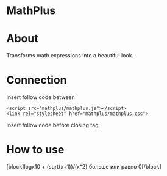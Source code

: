 # MathPlus

# About

Transforms math expressions into a beautiful look.

# Connection

Insert follow code between <head></head>

```
<script src="mathplus/mathplus.js"></script>
<link rel="stylesheet" href="mathplus/mathplus.css">

```


Insert follow code before closing tag </body>

<script src="mathplus/mathplus_use.js"></script> 

# How to use

<mathplus>[block]logx10 + (sqrt(x+1))/(x^2) больше или равно 0[/block]</mathplus>
